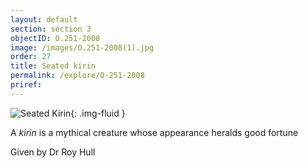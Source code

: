 ```yaml
---
layout: default
section: section 3
objectID: O.251-2008
image: /images/O.251-2008(1).jpg
order: 27
title: Seated kirin
permalink: /explore/O-251-2008
priref:
---
```

![Seated Kirin]({{site.baseurl}}/images/O.251-2008(1).jpg){: .img-fluid }

A <em>kirin</em> is a mythical creature whose appearance heralds good fortune

Given by Dr Roy Hull
